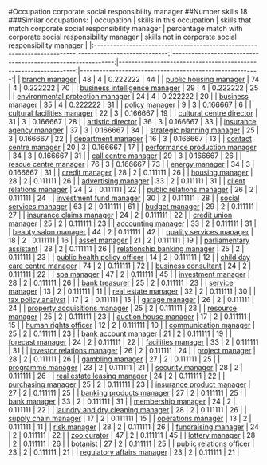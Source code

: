 #Occupation corporate social responsibility manager
##Number skills 18
###Similar occupations:
| occupation                                                              |   skills in this occupation |   skills that match corporate social responsibility manager |   percentage match with corporate social responsibility manager |   skills not in corporate social responsibility manager |
|:------------------------------------------------------------------------|----------------------------:|------------------------------------------------------------:|----------------------------------------------------------------:|--------------------------------------------------------:|
| [branch manager](branch_manager.md)                                     |                          48 |                                                           4 |                                                        0.222222 |                                                      44 |
| [public housing manager](public_housing_manager.md)                     |                          74 |                                                           4 |                                                        0.222222 |                                                      70 |
| [business intelligence manager](business_intelligence_manager.md)       |                          29 |                                                           4 |                                                        0.222222 |                                                      25 |
| [environmental protection manager](environmental_protection_manager.md) |                          24 |                                                           4 |                                                        0.222222 |                                                      20 |
| [business manager](business_manager.md)                                 |                          35 |                                                           4 |                                                        0.222222 |                                                      31 |
| [policy manager](policy_manager.md)                                     |                           9 |                                                           3 |                                                        0.166667 |                                                       6 |
| [cultural facilities manager](cultural_facilities_manager.md)           |                          22 |                                                           3 |                                                        0.166667 |                                                      19 |
| [cultural centre director](cultural_centre_director.md)                 |                          31 |                                                           3 |                                                        0.166667 |                                                      28 |
| [artistic director](artistic_director.md)                               |                          36 |                                                           3 |                                                        0.166667 |                                                      33 |
| [insurance agency manager](insurance_agency_manager.md)                 |                          37 |                                                           3 |                                                        0.166667 |                                                      34 |
| [strategic planning manager](strategic_planning_manager.md)             |                          25 |                                                           3 |                                                        0.166667 |                                                      22 |
| [department manager](department_manager.md)                             |                          16 |                                                           3 |                                                        0.166667 |                                                      13 |
| [contact centre manager](contact_centre_manager.md)                     |                          20 |                                                           3 |                                                        0.166667 |                                                      17 |
| [performance production manager](performance_production_manager.md)     |                          34 |                                                           3 |                                                        0.166667 |                                                      31 |
| [call centre manager](call_centre_manager.md)                           |                          29 |                                                           3 |                                                        0.166667 |                                                      26 |
| [rescue centre manager](rescue_centre_manager.md)                       |                          76 |                                                           3 |                                                        0.166667 |                                                      73 |
| [energy manager](energy_manager.md)                                     |                          34 |                                                           3 |                                                        0.166667 |                                                      31 |
| [credit manager](credit_manager.md)                                     |                          28 |                                                           2 |                                                        0.111111 |                                                      26 |
| [housing manager](housing_manager.md)                                   |                          28 |                                                           2 |                                                        0.111111 |                                                      26 |
| [advertising manager](advertising_manager.md)                           |                          33 |                                                           2 |                                                        0.111111 |                                                      31 |
| [client relations manager](client_relations_manager.md)                 |                          24 |                                                           2 |                                                        0.111111 |                                                      22 |
| [public relations manager](public_relations_manager.md)                 |                          26 |                                                           2 |                                                        0.111111 |                                                      24 |
| [investment fund manager](investment_fund_manager.md)                   |                          30 |                                                           2 |                                                        0.111111 |                                                      28 |
| [social services manager](social_services_manager.md)                   |                          63 |                                                           2 |                                                        0.111111 |                                                      61 |
| [budget manager](budget_manager.md)                                     |                          29 |                                                           2 |                                                        0.111111 |                                                      27 |
| [insurance claims manager](insurance_claims_manager.md)                 |                          24 |                                                           2 |                                                        0.111111 |                                                      22 |
| [credit union manager](credit_union_manager.md)                         |                          25 |                                                           2 |                                                        0.111111 |                                                      23 |
| [accounting manager](accounting_manager.md)                             |                          33 |                                                           2 |                                                        0.111111 |                                                      31 |
| [beauty salon manager](beauty_salon_manager.md)                         |                          44 |                                                           2 |                                                        0.111111 |                                                      42 |
| [quality services manager](quality_services_manager.md)                 |                          18 |                                                           2 |                                                        0.111111 |                                                      16 |
| [asset manager](asset_manager.md)                                       |                          21 |                                                           2 |                                                        0.111111 |                                                      19 |
| [parliamentary assistant](parliamentary_assistant.md)                   |                          28 |                                                           2 |                                                        0.111111 |                                                      26 |
| [relationship banking manager](relationship_banking_manager.md)         |                          25 |                                                           2 |                                                        0.111111 |                                                      23 |
| [public health policy officer](public_health_policy_officer.md)         |                          14 |                                                           2 |                                                        0.111111 |                                                      12 |
| [child day care centre manager](child_day_care_centre_manager.md)       |                          74 |                                                           2 |                                                        0.111111 |                                                      72 |
| [business consultant](business_consultant.md)                           |                          24 |                                                           2 |                                                        0.111111 |                                                      22 |
| [spa manager](spa_manager.md)                                           |                          47 |                                                           2 |                                                        0.111111 |                                                      45 |
| [investment manager](investment_manager.md)                             |                          28 |                                                           2 |                                                        0.111111 |                                                      26 |
| [bank treasurer](bank_treasurer.md)                                     |                          25 |                                                           2 |                                                        0.111111 |                                                      23 |
| [service manager](service_manager.md)                                   |                          13 |                                                           2 |                                                        0.111111 |                                                      11 |
| [real estate manager](real_estate_manager.md)                           |                          32 |                                                           2 |                                                        0.111111 |                                                      30 |
| [tax policy analyst](tax_policy_analyst.md)                             |                          17 |                                                           2 |                                                        0.111111 |                                                      15 |
| [garage manager](garage_manager.md)                                     |                          26 |                                                           2 |                                                        0.111111 |                                                      24 |
| [property acquisitions manager](property_acquisitions_manager.md)       |                          25 |                                                           2 |                                                        0.111111 |                                                      23 |
| [resource manager](resource_manager.md)                                 |                          25 |                                                           2 |                                                        0.111111 |                                                      23 |
| [auction house manager](auction_house_manager.md)                       |                          17 |                                                           2 |                                                        0.111111 |                                                      15 |
| [human rights officer](human_rights_officer.md)                         |                          12 |                                                           2 |                                                        0.111111 |                                                      10 |
| [communication manager](communication_manager.md)                       |                          25 |                                                           2 |                                                        0.111111 |                                                      23 |
| [bank account manager](bank_account_manager.md)                         |                          21 |                                                           2 |                                                        0.111111 |                                                      19 |
| [forecast manager](forecast_manager.md)                                 |                          24 |                                                           2 |                                                        0.111111 |                                                      22 |
| [facilities manager](facilities_manager.md)                             |                          33 |                                                           2 |                                                        0.111111 |                                                      31 |
| [investor relations manager](investor_relations_manager.md)             |                          26 |                                                           2 |                                                        0.111111 |                                                      24 |
| [project manager](project_manager.md)                                   |                          28 |                                                           2 |                                                        0.111111 |                                                      26 |
| [gambling manager](gambling_manager.md)                                 |                          27 |                                                           2 |                                                        0.111111 |                                                      25 |
| [programme manager](programme_manager.md)                               |                          23 |                                                           2 |                                                        0.111111 |                                                      21 |
| [security manager](security_manager.md)                                 |                          28 |                                                           2 |                                                        0.111111 |                                                      26 |
| [real estate leasing manager](real_estate_leasing_manager.md)           |                          24 |                                                           2 |                                                        0.111111 |                                                      22 |
| [purchasing manager](purchasing_manager.md)                             |                          25 |                                                           2 |                                                        0.111111 |                                                      23 |
| [insurance product manager](insurance_product_manager.md)               |                          27 |                                                           2 |                                                        0.111111 |                                                      25 |
| [banking products manager](banking_products_manager.md)                 |                          27 |                                                           2 |                                                        0.111111 |                                                      25 |
| [bank manager](bank_manager.md)                                         |                          33 |                                                           2 |                                                        0.111111 |                                                      31 |
| [membership manager](membership_manager.md)                             |                          24 |                                                           2 |                                                        0.111111 |                                                      22 |
| [laundry and dry cleaning manager](laundry_and_dry_cleaning_manager.md) |                          28 |                                                           2 |                                                        0.111111 |                                                      26 |
| [supply chain manager](supply_chain_manager.md)                         |                          17 |                                                           2 |                                                        0.111111 |                                                      15 |
| [operations manager](operations_manager.md)                             |                          13 |                                                           2 |                                                        0.111111 |                                                      11 |
| [risk manager](risk_manager.md)                                         |                          28 |                                                           2 |                                                        0.111111 |                                                      26 |
| [fundraising manager](fundraising_manager.md)                           |                          24 |                                                           2 |                                                        0.111111 |                                                      22 |
| [zoo curator](zoo_curator.md)                                           |                          47 |                                                           2 |                                                        0.111111 |                                                      45 |
| [lottery manager](lottery_manager.md)                                   |                          28 |                                                           2 |                                                        0.111111 |                                                      26 |
| [botanist](botanist.md)                                                 |                          27 |                                                           2 |                                                        0.111111 |                                                      25 |
| [public relations officer](public_relations_officer.md)                 |                          23 |                                                           2 |                                                        0.111111 |                                                      21 |
| [regulatory affairs manager](regulatory_affairs_manager.md)             |                          23 |                                                           2 |                                                        0.111111 |                                                      21 |
